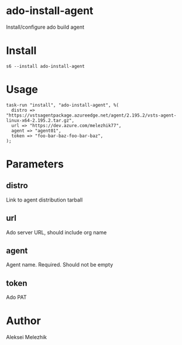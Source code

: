 # ado-install-agent

Install/configure ado build agent

# Install

    s6 --install ado-install-agent

# Usage

    task-run "install", "ado-install-agent", %(
      distro => "https://vstsagentpackage.azureedge.net/agent/2.195.2/vsts-agent-linux-x64-2.195.2.tar.gz",
      url => "https://dev.azure.com/melezhik77",
      agent => "agent01",
      token => "foo-bar-baz-foo-bar-baz",
    );

# Parameters

## distro

Link to agent distribution tarball

## url

Ado server URL, should include org name

## agent

Agent name. Required. Should not be empty

## token

Ado PAT


# Author

Aleksei Melezhik


